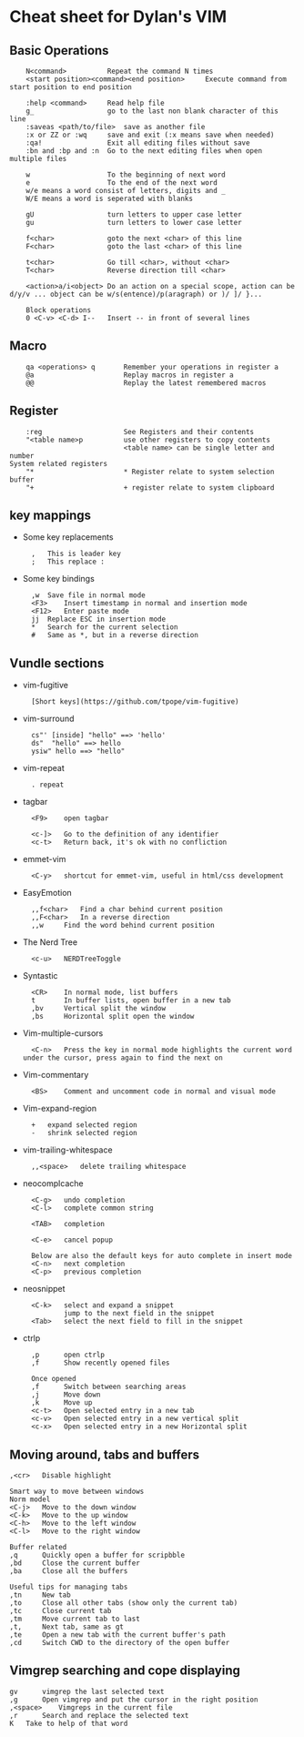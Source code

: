 Cheat sheet for Dylan's VIM
========

Basic Operations
--------

        N<command>          Repeat the command N times
        <start position><command><end position>     Execute command from start position to end position

        :help <command>     Read help file
        g_                  go to the last non blank character of this line
        :saveas <path/to/file>  save as another file
        :x or ZZ or :wq     save and exit (:x means save when needed)
        :qa!                Exit all editing files without save
        :bn and :bp and :n  Go to the next editing files when open multiple files

        w                   To the beginning of next word
        e                   To the end of the next word
        w/e means a word consist of letters, digits and _
        W/E means a word is seperated with blanks

        gU                  turn letters to upper case letter
        gu                  turn letters to lower case letter

        f<char>             goto the next <char> of this line
        F<char>             goto the last <char> of this line

        t<char>             Go till <char>, without <char>
        T<char>             Reverse direction till <char>

        <action>a/i<object> Do an action on a special scope, action can be d/y/v ... object can be w/s(entence)/p(aragraph) or )/ ]/ }...

        Block operations
        0 <C-v> <C-d> I--   Insert -- in front of several lines


Macro
--------

        qa <operations> q       Remember your operations in register a
        @a                      Replay macros in register a
        @@                      Replay the latest remembered macros


Register
--------

        :reg                    See Registers and their contents
        "<table name>p          use other registers to copy contents
                                <table name> can be single letter and number
    System related registers
        "*                      * Register relate to system selection buffer
        "+                      + register relate to system clipboard


key mappings
--------

- Some key replacements

        ,   This is leader key
        ;   This replace :

- Some key bindings

        ,w  Save file in normal mode
        <F3>    Insert timestamp in normal and insertion mode
        <F12>   Enter paste mode
        jj  Replace ESC in insertion mode
        *   Search for the current selection
        #   Same as *, but in a reverse direction



Vundle sections
--------

- vim-fugitive

        [Short keys](https://github.com/tpope/vim-fugitive)

- vim-surround

        cs"' [inside] "hello" ==> 'hello'
        ds"  "hello" ==> hello
        ysiw" hello ==> "hello"

- vim-repeat

        . repeat

- tagbar

        <F9>    open tagbar

        <c-]>   Go to the definition of any identifier
        <c-t>   Return back, it's ok with no confliction

- emmet-vim

        <C-y>   shortcut for emmet-vim, useful in html/css development


- EasyEmotion

        ,,f<char>   Find a char behind current position
        ,,F<char>   In a reverse direction
        ,,w     Find the word behind current position

- The Nerd Tree

        <c-u>   NERDTreeToggle

- Syntastic

        <CR>    In normal mode, list buffers
        t       In buffer lists, open buffer in a new tab
        ,bv     Vertical split the window
        ,bs     Horizontal split open the window

- Vim-multiple-cursors

        <C-n>   Press the key in normal mode highlights the current word under the cursor, press again to find the next on

- Vim-commentary

        <BS>    Comment and uncomment code in normal and visual mode

- Vim-expand-region

        +   expand selected region
        -   shrink selected region

- vim-trailing-whitespace

        ,,<space>   delete trailing whitespace

- neocomplcache

        <C-g>   undo completion
        <C-l>   complete common string

        <TAB>   completion

        <C-e>   cancel popup

        Below are also the default keys for auto complete in insert mode
        <C-n>   next completion
        <C-p>   previous completion

- neosnippet

        <C-k>   select and expand a snippet
                jump to the next field in the snippet
        <Tab>   select the next field to fill in the snippet

- ctrlp

        ,p      open ctrlp
        ,f      Show recently opened files

        Once opened
        ,f      Switch between searching areas
        ,j      Move down
        ,k      Move up
        <c-t>   Open selected entry in a new tab
        <c-v>   Open selected entry in a new vertical split
        <c-x>   Open selected entry in a new Horizontal split


Moving around, tabs and buffers
--------

    ,<cr>   Disable highlight

    Smart way to move between windows
    Norm model
    <C-j>   Move to the down window
    <C-k>   Move to the up window
    <C-h>   Move to the left window
    <C-l>   Move to the right window

    Buffer related
    ,q      Quickly open a buffer for scripbble
    ,bd     Close the current buffer
    ,ba     Close all the buffers

    Useful tips for managing tabs
    ,tn     New tab
    ,to     Close all other tabs (show only the current tab)
    ,tc     Close current tab
    ,tm     Move current tab to last
    ,t,     Next tab, same as gt
    ,te     Open a new tab with the current buffer's path
    ,cd     Switch CWD to the directory of the open buffer

Vimgrep searching and cope displaying
--------

    gv      vimgrep the last selected text
    ,g      Open vimgrep and put the cursor in the right position
    ,<space>    Vimgreps in the current file
    ,r      Search and replace the selected text
    K   Take to help of that word

